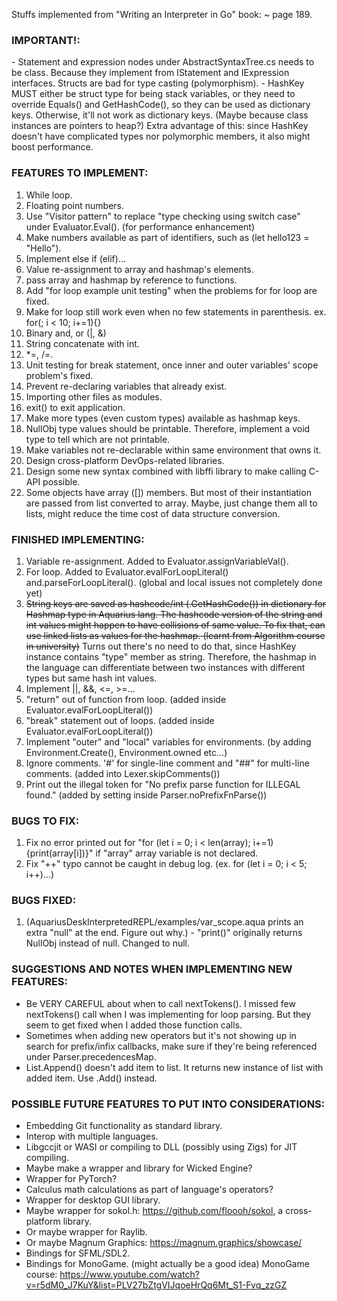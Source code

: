 ﻿Stuffs implemented from "Writing an Interpreter in Go" book:
    ~ page 189.

<h3>IMPORTANT!:</h3>
- Statement and expression nodes under AbstractSyntaxTree.cs needs to be class. 
Because they implement from IStatement and IExpression interfaces. Structs are
bad for type casting (polymorphism).
- HashKey MUST either be struct type for being stack variables, or they need to override Equals() and GetHashCode(),
so they can be used as dictionary keys. Otherwise, it'll not work as dictionary keys. (Maybe because class instances are pointers to heap?)
Extra advantage of this: since HashKey doesn't have complicated types nor polymorphic members, it also might boost performance.

<h3>FEATURES TO IMPLEMENT:</h3>

1. While loop.
2. Floating point numbers.
3. Use "Visitor pattern" to replace "type checking using switch case" under Evaluator.Eval(). (for performance enhancement)
4. Make numbers available as part of identifiers, such as (let hello123 = "Hello").
5. Implement else if (elif)...
6. Value re-assignment to array and hashmap's elements.
7. pass array and hashmap by reference to functions.
8. Add "for loop example unit testing" when the problems for for loop are fixed.
9. Make for loop still work even when no few statements in parenthesis. ex. for(; i < 10; i+=1){}
10. Binary and, or (|, &)
11. String concatenate with int.
12. *=, /=.
13. Unit testing for break statement, once inner and outer variables' scope problem's fixed.
14. Prevent re-declaring variables that already exist.
15. Importing other files as modules.
16. exit() to exit application.
17. Make more types (even custom types) available as hashmap keys.
18. NullObj type values should be printable. Therefore, implement a void type to tell which are not printable.
19. Make variables not re-declarable within same environment that owns it.
20. Design cross-platform DevOps-related libraries.
21. Design some new syntax combined with libffi library to make calling C-API possible.
22. Some objects have array ([]) members. But most of their instantiation are passed from list converted to array.
    Maybe, just change them all to lists, might reduce the time cost of data structure conversion.

<h3>FINISHED IMPLEMENTING:</h3>

1. Variable re-assignment. Added to Evaluator.assignVariableVal().
2. For loop. Added to Evaluator.evalForLoopLiteral() and.parseForLoopLiteral().  (global and local issues not completely done yet)
3. ~~String keys are saved as hashcode/int (.GetHashCode()) in dictionary for Hashmap type in Aquarius lang.
   The hashcode version of the string and int values might happen to have collisions of same value. To fix
   that, can use linked lists as values for the hashmap. (learnt from Algorithm course in university)~~
   Turns out there's no need to do that, since HashKey instance contains "type" member as string. Therefore,
   the hashmap in the language can differentiate between two instances with different types but same hash int values.
4. Implement ||, &&, <=, >=...
5. "return" out of function from loop. (added inside Evaluator.evalForLoopLiteral())
6. "break" statement out of loops. (added inside Evaluator.evalForLoopLiteral())
7. Implement "outer" and "local" variables for environments. (by adding Environment.Create(), Environment.owned etc...)
8. Ignore comments. '#' for single-line comment and "##" for multi-line comments. (added into Lexer.skipComments())
9. Print out the illegal token for "No prefix parse function for ILLEGAL found." (added by setting inside Parser.noPrefixFnParse())

<h3>BUGS TO FIX:</h3>

1. Fix no error printed out for "for (let i = 0; i < len(array); i+=1) {print(array[i])}" if "array" array variable is not declared.
2. Fix "++" typo cannot be caught in debug log. (ex. for (let i = 0; i < 5; i++)...)


<h3>BUGS FIXED:</h3>

1. (AquariusDeskInterpretedREPL/examples/var_scope.aqua prints an extra "null" at the end. Figure out why.) - "print()" originally 
   returns NullObj instead of null. Changed to null. 

<h3>SUGGESTIONS AND NOTES WHEN IMPLEMENTING NEW FEATURES:</h3>

- Be VERY CAREFUL about when to call nextTokens(). I missed few nextTokens() call when I was implementing for loop parsing.
  But they seem to get fixed when I added those function calls.
- Sometimes when adding new operators but it's not showing up in search for prefix/infix callbacks, make sure if they're being 
  referenced under Parser.precedencesMap.
- List.Append() doesn't add item to list. It returns new instance of list with added item. Use .Add() instead.

<h3>POSSIBLE FUTURE FEATURES TO PUT INTO CONSIDERATIONS:</h3>

- Embedding Git functionality as standard library.
- Interop with multiple languages.
- Libgccjit or WASI or compiling to DLL (possibly using Zigs) for JIT compiling.
- Maybe make a wrapper and library for Wicked Engine?
- Wrapper for PyTorch?
- Calculus math calculations as part of language's operators?
- Wrapper for desktop GUI library.
- Maybe wrapper for sokol.h: https://github.com/floooh/sokol, a cross-platform library.
- Or maybe wrapper for Raylib.
- Or maybe Magnum Graphics: https://magnum.graphics/showcase/
- Bindings for SFML/SDL2.
- Bindings for MonoGame. (might actually be a good idea) MonoGame course: https://www.youtube.com/watch?v=r5dM0_J7KuY&list=PLV27bZtgVIJqoeHrQq6Mt_S1-Fvq_zzGZ
